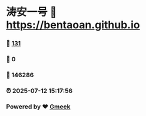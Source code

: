 # 涛安一号 :link: https://bentaoan.github.io 
### :page_facing_up: [131](https://bentaoan.github.io/tag.html) 
### :speech_balloon: 0 
### :hibiscus: 146286 
### :alarm_clock: 2025-07-12 15:17:56 
### Powered by :heart: [Gmeek](https://github.com/Meekdai/Gmeek)
